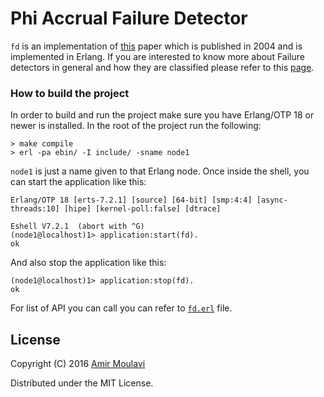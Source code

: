 Phi Accrual Failure Detector
============================

`fd` is an implementation of [this](http://www.jaist.ac.jp/~defago/files/pdf/IS_RR_2004_010.pdf) paper which is published in 2004 and is implemented in Erlang. If you are interested to know more about Failure detectors in general and how they are classified please refer to this [page](http://www.cs.yale.edu/homes/aspnes/pinewiki/FailureDetectors.html).

### How to build the project
In order to build and run the project make sure you have Erlang/OTP 18 or newer is installed. In the root of the project run the following:
```
> make compile
> erl -pa ebin/ -I include/ -sname node1
```
`node1` is just a name given to that Erlang node. Once inside the shell, you can start the application like this:
```
Erlang/OTP 18 [erts-7.2.1] [source] [64-bit] [smp:4:4] [async-threads:10] [hipe] [kernel-poll:false] [dtrace]

Eshell V7.2.1  (abort with ^G)
(node1@localhost)1> application:start(fd).
ok
```
And also stop the application like this:
```
(node1@localhost)1> application:stop(fd).
ok
```
For list of API you can call you can refer to [`fd.erl`](https://github.com/amir343/fd/blob/master/src/fd.erl) file.


License
-------

Copyright (C) 2016 [Amir Moulavi](http://amirmoulavi.com)

Distributed under the MIT License.
